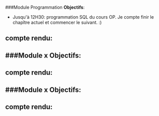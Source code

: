 ###Module Programmation
**Objectifs**:
- Jusqu'à 12H30: programmation SQL du cours OP.
Je compte finir le chapître actuel et commencer le suivant. :)

**compte rendu**:
- 





###Module x
**Objectifs**:
- 

**compte rendu**:
- 




###Module x
**Objectifs**:
- 

**compte rendu**:
- 